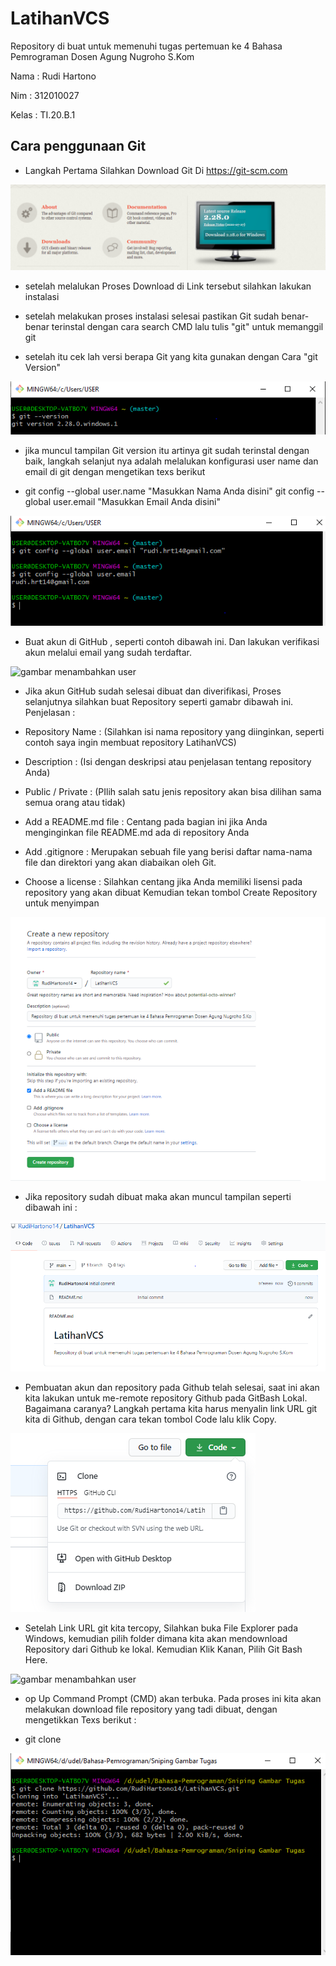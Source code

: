 # LatihanVCS
Repository di buat untuk memenuhi tugas pertemuan ke 4 Bahasa Pemrograman Dosen Agung Nugroho S.Kom

Nama  : Rudi Hartono

Nim   : 312010027

Kelas : TI.20.B.1

## Cara penggunaan Git

* Langkah Pertama Silahkan Download Git Di https://git-scm.com

![gambar menmbahkan user](gambar/git-downloadlink.PNG) 

* setelah melalukan Proses Download di Link tersebut silahkan lakukan instalasi 

* setelah melakukan proses instalasi selesai pastikan Git sudah benar-benar terinstal dengan cara search CMD lalu tulis "git" untuk memanggil git

* setelah itu cek lah versi berapa Git yang kita gunakan dengan Cara "git Version"

![gambar menambahkan user](gambar/git-version.PNG)

* jika muncul tampilan Git version itu artinya git sudah terinstal dengan baik, langkah selanjut nya adalah melalukan konfigurasi user name dan email di git dengan mengetikan texs berikut

* git config --global user.name "Masukkan Nama Anda disini" git config --global user.email "Masukkan Email Anda disini"

![gambar menambahkan user](gambar/git-email.PNG)

* Buat akun di GitHub , seperti contoh dibawah ini. Dan lakukan verifikasi akun melalui email yang sudah terdaftar.

![gambar menambahkan user](gambar/git-sign\up)

* Jika akun GitHub sudah selesai dibuat dan diverifikasi, Proses selanjutnya silahkan buat Repository seperti gamabr dibawah ini. Penjelasan :

- Repository Name : (Silahkan isi nama repository yang diinginkan, seperti contoh saya ingin membuat repository LatihanVCS)

- Description : (Isi dengan deskripsi atau penjelasan tentang repository Anda)

- Public / Private : (PIlih salah satu jenis repository akan bisa dilihan sama semua orang atau tidak)

- Add a README.md file : Centang pada bagian ini jika Anda menginginkan file README.md ada di repository Anda

- Add .gitignore : Merupakan sebuah file yang berisi daftar nama-nama file dan direktori yang akan diabaikan oleh Git.

- Choose a license : Silahkan centang jika Anda memiliki lisensi pada repository yang akan dibuat Kemudian tekan tombol Create Repository untuk menyimpan

![gambar menambahkan user](gambar/github-newrepo1.PNG)

* Jika repository sudah dibuat maka akan muncul tampilan seperti dibawah ini :

![gambar menambahkan user](gambar/github-view1.PNG)

* Pembuatan akun dan repository pada Github telah selesai, saat ini akan kita lakukan untuk me-remote repository Github pada GitBash Lokal. Bagaimana caranya? Langkah pertama kita harus menyalin link URL git kita di Github, dengan cara tekan tombol Code lalu klik Copy.

![gambar menambahkan user](gambar/git-code.PNG)

* Setelah Link URL git kita tercopy, Silahkan buka File Explorer pada Windows, kemudian pilih folder dimana kita akan mendownload Repository dari Github ke lokal. Kemudian Klik Kanan, Pilih Git Bash Here.

![gambar menambahkan user](gambar/open-github.PNG)

* op Up Command Prompt (CMD) akan terbuka. Pada proses ini kita akan melakukan download file repository yang tadi dibuat, dengan mengetikkan Texs berikut :

- git clone

![gambar menambahkan user](gambar/git-clone.PNG)


